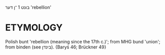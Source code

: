 בונט 1
־ן
דער
'rebellion'

ETYMOLOGY
===========
Polish bunt 'rebellion (meaning since the 17th c.)'; from MHG bund 'union'; from binden (see בינדן).
{Baryś 46; Brückner 49}
